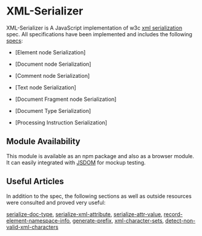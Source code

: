 # XML-Serializer

XML-Serializer is A JavaScript implementation of w3c [xml serialization](https://www.w3.org/TR/DOM-Parsing/#dfn-concept-serialize-xml) spec. All specifications have been implemented and includes the following [specs](https://www.w3.org/TR/DOM-Parsing/#dfn-concept-xml-serialization-algorithm):

- [Element node Serialization]

- [Document node Serialization]

- [Comment node Serialization]

- [Text node Serialization]

- [Document Fragment node Serialization]

- [Document Type Serialization]

- [Processing Instruction Serialization]

## Module Availability

This module is available as an npm package and also as a browser module. It can easily integrated with [JSDOM](https://github.com/jsdom/jsdom) for mockup testing.

## Useful Articles

In addition to the spec, the following sections as well as outside resources were consulted and proved very useful:

[serialize-doc-type](https://www.w3.org/TR/DOM-Parsing/#dfn-concept-serialize-doctype), [serialize-xml-attribute](https://www.w3.org/TR/DOM-Parsing/#dfn-concept-serialize-xml-attributes), [serialize-attr-value](https://www.w3.org/TR/DOM-Parsing/#dfn-concept-serialize-attr-value), [record-element-namespace-info](https://www.w3.org/TR/DOM-Parsing/#dfn-concept-record-namespace-info), [generate-prefix](https://www.w3.org/TR/DOM-Parsing/#dfn-concept-generate-prefix), [xml-character-sets](https://www.w3.org/TR/xml/), [detect-non-valid-xml-characters](https://stackoverflow.com/questions/29031792/detect-non-valid-xml-characters-javascript)
